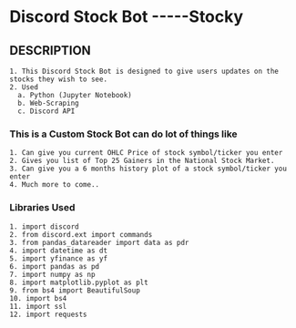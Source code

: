 # Discord Stock Bot -----Stocky
  ## DESCRIPTION
    1. This Discord Stock Bot is designed to give users updates on the stocks they wish to see.
    2. Used 
      a. Python (Jupyter Notebook)
      b. Web-Scraping 
      c. Discord API
  
### This is a Custom Stock Bot can do lot of things like
    1. Can give you current OHLC Price of stock symbol/ticker you enter
    2. Gives you list of Top 25 Gainers in the National Stock Market.
    3. Can give you a 6 months history plot of a stock symbol/ticker you enter
    4. Much more to come..
 
### Libraries Used
    1. import discord
    2. from discord.ext import commands
    3. from pandas_datareader import data as pdr
    4. import datetime as dt
    5. import yfinance as yf
    6. import pandas as pd
    7. import numpy as np
    8. import matplotlib.pyplot as plt
    9. from bs4 import BeautifulSoup
    10. import bs4
    11. import ssl
    12. import requests

